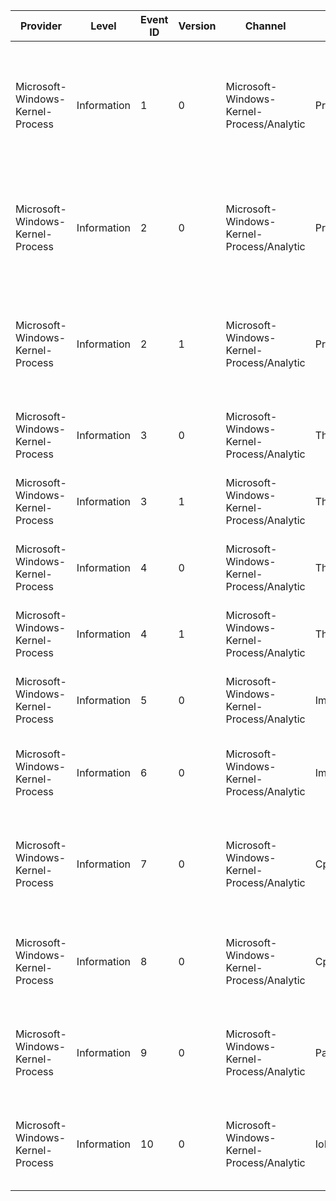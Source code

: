 Provider                          |  Level        |  Event ID  |  Version  |  Channel                                    |  Task                   |  Opcode  |  Keyword                          |  Message
----------------------------------|---------------|------------|-----------|---------------------------------------------|-------------------------|----------|-----------------------------------|------------------------------------------------------------------------------------------------------------------------------------
Microsoft-Windows-Kernel-Process  |  Information  |  1         |  0        |  Microsoft-Windows-Kernel-Process/Analytic  |  ProcessStart           |  Start   |  WINEVENT_KEYWORD_PROCESS         |  Process {ProcessID} started at time {CreateTime} by parent {ParentProcessID} running in session {SessionID} with name {ImageName}.
Microsoft-Windows-Kernel-Process  |  Information  |  2         |  0        |  Microsoft-Windows-Kernel-Process/Analytic  |  ProcessStop            |  Stop    |  WINEVENT_KEYWORD_PROCESS         |  Process {ProcessID} (which started at time {CreateTime}) stopped at time {ExitTime} with exit code {ExitCode}.
Microsoft-Windows-Kernel-Process  |  Information  |  2         |  1        |  Microsoft-Windows-Kernel-Process/Analytic  |  ProcessStop            |  Stop    |  WINEVENT_KEYWORD_PROCESS         |  Process {ProcessID} (which started at time {CreateTime}) stopped at time {ExitTime} with exit code {ExitCode}.
Microsoft-Windows-Kernel-Process  |  Information  |  3         |  0        |  Microsoft-Windows-Kernel-Process/Analytic  |  ThreadStart            |  Start   |  WINEVENT_KEYWORD_THREAD          |  Thread {ThreadID} (in Process {ProcessID}) started.
Microsoft-Windows-Kernel-Process  |  Information  |  3         |  1        |  Microsoft-Windows-Kernel-Process/Analytic  |  ThreadStart            |  Start   |  WINEVENT_KEYWORD_THREAD          |  Thread {ThreadID} (in Process {ProcessID}) started.
Microsoft-Windows-Kernel-Process  |  Information  |  4         |  0        |  Microsoft-Windows-Kernel-Process/Analytic  |  ThreadStop             |  Stop    |  WINEVENT_KEYWORD_THREAD          |  Thread {ThreadID} (in Process {ProcessID}) stopped.
Microsoft-Windows-Kernel-Process  |  Information  |  4         |  1        |  Microsoft-Windows-Kernel-Process/Analytic  |  ThreadStop             |  Stop    |  WINEVENT_KEYWORD_THREAD          |  Thread {ThreadID} (in Process {ProcessID}) stopped.
Microsoft-Windows-Kernel-Process  |  Information  |  5         |  0        |  Microsoft-Windows-Kernel-Process/Analytic  |  ImageLoad              |          |  WINEVENT_KEYWORD_IMAGE           |  Process {ProcessID} had an image loaded with name {ImageName}.
Microsoft-Windows-Kernel-Process  |  Information  |  6         |  0        |  Microsoft-Windows-Kernel-Process/Analytic  |  ImageUnload            |          |  WINEVENT_KEYWORD_IMAGE           |  Process {ProcessID} had an image unloaded with name {ImageName}.
Microsoft-Windows-Kernel-Process  |  Information  |  7         |  0        |  Microsoft-Windows-Kernel-Process/Analytic  |  CpuBasePriorityChange  |          |  WINEVENT_KEYWORD_CPU_PRIORITY    |  Base CPU priority of thread {ThreadID} in process {ProcessID} was changed from {OldPriority} to {NewPriority}.
Microsoft-Windows-Kernel-Process  |  Information  |  8         |  0        |  Microsoft-Windows-Kernel-Process/Analytic  |  CpuPriorityChange      |          |  WINEVENT_KEYWORD_CPU_PRIORITY    |  CPU priority of thread {ThreadID} in process {ProcessID} was changed from {OldPriority} to {NewPriority}.
Microsoft-Windows-Kernel-Process  |  Information  |  9         |  0        |  Microsoft-Windows-Kernel-Process/Analytic  |  PagePriorityChange     |          |  WINEVENT_KEYWORD_OTHER_PRIORITY  |  Page priority of thread {ThreadID} in process {ProcessID} was changed from {OldPriority} to {NewPriority}.
Microsoft-Windows-Kernel-Process  |  Information  |  10        |  0        |  Microsoft-Windows-Kernel-Process/Analytic  |  IoPriorityChange       |          |  WINEVENT_KEYWORD_OTHER_PRIORITY  |  I/O priority of thread {ThreadID} in process {ProcessID} was changed from {OldPriority} to {NewPriority}.